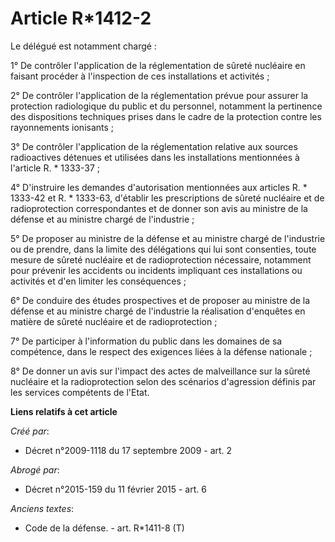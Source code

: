 # Article R*1412-2

Le délégué est notamment chargé : 

1° De contrôler l'application de la réglementation de sûreté nucléaire en faisant procéder à l'inspection de ces
installations et activités ; 

2° De contrôler l'application de la réglementation prévue pour assurer la protection radiologique du public et du personnel,
notamment la pertinence des dispositions techniques prises dans le cadre de la protection contre les rayonnements
ionisants ; 

3° De contrôler l'application de la réglementation relative aux sources radioactives détenues et utilisées dans les
installations mentionnées à l'article R. * 1333-37 ; 

4° D'instruire les demandes d'autorisation mentionnées aux articles R. * 1333-42 et R. * 1333-63, d'établir les prescriptions
de sûreté nucléaire et de radioprotection correspondantes et de donner son avis au ministre de la défense et au ministre
chargé de l'industrie ; 

5° De proposer au ministre de la défense et au ministre chargé de l'industrie ou de prendre, dans la limite des délégations
qui lui sont consenties, toute mesure de sûreté nucléaire et de radioprotection nécessaire, notamment pour prévenir les
accidents ou incidents impliquant ces installations ou activités et d'en limiter les conséquences ; 

6° De conduire des études prospectives et de proposer au ministre de la défense et au ministre chargé de l'industrie la
réalisation d'enquêtes en matière de sûreté nucléaire et de radioprotection ; 

7° De participer à l'information du public dans les domaines de sa compétence, dans le respect des exigences liées à la
défense nationale ; 

8° De donner un avis sur l'impact des actes de malveillance sur la sûreté nucléaire et la radioprotection selon des scénarios
d'agression définis par les services compétents de l'Etat.

**Liens relatifs à cet article**

_Créé par_:

  - Décret n°2009-1118 du 17 septembre 2009 - art. 2

_Abrogé par_:

  - Décret n°2015-159 du 11 février 2015 - art. 6

_Anciens textes_:

  - Code de la défense. - art. R*1411-8 (T)
